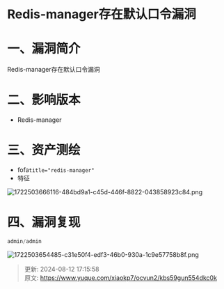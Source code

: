 # Redis-manager存在默认口令漏洞

# 一、漏洞简介
Redis-manager存在默认口令漏洞

# 二、影响版本
+ Redis-manager

# 三、资产测绘
+ fofa`title="redis-manager"`
+ 特征

![1722503666116-484bd9a1-c45d-446f-8822-043858923c84.png](./img/ZwxZi7OgyYvsLYp8/1722503666116-484bd9a1-c45d-446f-8822-043858923c84-127056.png)

# 四、漏洞复现
```java
admin/admin
```

![1722503654485-c31e50f4-edf3-46b0-930a-1c9e57758b8f.png](./img/ZwxZi7OgyYvsLYp8/1722503654485-c31e50f4-edf3-46b0-930a-1c9e57758b8f-229985.png)



> 更新: 2024-08-12 17:15:58  
> 原文: <https://www.yuque.com/xiaokp7/ocvun2/kbs59gun554dkc0k>